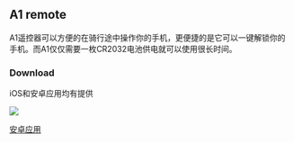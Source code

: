 ## A1 remote ##

A1遥控器可以方便的在骑行途中操作你的手机，更便捷的是它可以一键解锁你的手机。而A1仅仅需要一枚CR2032电池供电就可以使用很长时间。

### Download ###

iOS和安卓应用均有提供

[<img src="https://www.aprbrother.com/img/ios-store.png"/>](https://apps.apple.com/app/a1remote/id6478522373)

[安卓应用](https://i1.aprbrother.com/apk/a1Remote-240108.apk)
